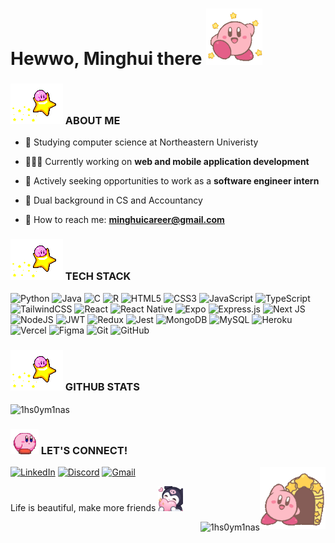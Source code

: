 <h1> Hewwo, Minghui there <img src='hi.gif' width=90 height=90 /></h1>

### <img src= 'star.gif' /> ABOUT ME
- 📖 Studying computer science at Northeastern Univeristy

- 👩🏻‍💻 Currently working on **web and mobile application development**

- 🤝 Actively seeking opportunities to work as a **software engineer intern**

- 🎨 Dual background in CS and Accountancy

- 📧 How to reach me: **minghuicareer@gmail.com**

### <img src= 'star.gif' /> TECH STACK
![Python](https://img.shields.io/badge/python-3670A0?style=for-the-badge&logo=python&logoColor=ffdd54)
![Java](https://img.shields.io/badge/java-%23ED8B00.svg?style=for-the-badge&logo=openjdk&logoColor=white)
![C](https://img.shields.io/badge/c-%2300599C.svg?style=for-the-badge&logo=c&logoColor=white)
![R](https://img.shields.io/badge/r-%23276DC3.svg?style=for-the-badge&logo=r&logoColor=white)
![HTML5](https://img.shields.io/badge/html5-%23E34F26.svg?style=for-the-badge&logo=html5&logoColor=white)
![CSS3](https://img.shields.io/badge/css3-%231572B6.svg?style=for-the-badge&logo=css3&logoColor=white)
![JavaScript](https://img.shields.io/badge/javascript-%23323330.svg?style=for-the-badge&logo=javascript&logoColor=%23F7DF1E)
![TypeScript](https://img.shields.io/badge/typescript-%23007ACC.svg?style=for-the-badge&logo=typescript&logoColor=white)
![TailwindCSS](https://img.shields.io/badge/tailwindcss-%2338B2AC.svg?style=for-the-badge&logo=tailwind-css&logoColor=white)
![React](https://img.shields.io/badge/react-%2320232a.svg?style=for-the-badge&logo=react&logoColor=%2361DAFB)
![React Native](https://img.shields.io/badge/react_native-%2320232a.svg?style=for-the-badge&logo=react&logoColor=%2361DAFB)
![Expo](https://img.shields.io/badge/expo-1C1E24?style=for-the-badge&logo=expo&logoColor=#D04A37)
![Express.js](https://img.shields.io/badge/express.js-%23404d59.svg?style=for-the-badge&logo=express&logoColor=%2361DAFB)
![Next JS](https://img.shields.io/badge/Next-black?style=for-the-badge&logo=next.js&logoColor=white)
![NodeJS](https://img.shields.io/badge/node.js-6DA55F?style=for-the-badge&logo=node.js&logoColor=white)
![JWT](https://img.shields.io/badge/JWT-black?style=for-the-badge&logo=JSON%20web%20tokens)
![Redux](https://img.shields.io/badge/redux-%23593d88.svg?style=for-the-badge&logo=redux&logoColor=white)
![Jest](https://img.shields.io/badge/-jest-%23C21325?style=for-the-badge&logo=jest&logoColor=white)
![MongoDB](https://img.shields.io/badge/MongoDB-%234ea94b.svg?style=for-the-badge&logo=mongodb&logoColor=white)
![MySQL](https://img.shields.io/badge/mysql-4479A1.svg?style=for-the-badge&logo=mysql&logoColor=white)
![Heroku](https://img.shields.io/badge/heroku-%23430098.svg?style=for-the-badge&logo=heroku&logoColor=white)
![Vercel](https://img.shields.io/badge/vercel-%23000000.svg?style=for-the-badge&logo=vercel&logoColor=white)
![Figma](https://img.shields.io/badge/figma-%23F24E1E.svg?style=for-the-badge&logo=figma&logoColor=white)
![Git](https://img.shields.io/badge/git-%23F05033.svg?style=for-the-badge&logo=git&logoColor=white)
![GitHub](https://img.shields.io/badge/github-%23121011.svg?style=for-the-badge&logo=github&logoColor=white)

### <img src= 'star.gif' /> GITHUB STATS

<!-- <p><img align="left" src="https://github-readme-stats.vercel.app/api/top-langs?username=1hs0ym1nas&show_icons=true&locale=en&layout=compact" alt="1hs0ym1nas" /></p> -->
<p><img align="center" src="https://github-readme-streak-stats.herokuapp.com/?user=1hs0ym1nas&" alt="1hs0ym1nas" /></p>
<!-- [![GitHub Streak](https://github-readme-streak-stats.herokuapp.com?user=1hs0ym1nas&theme=transparent&hide_border=true)](https://git.io/streak-stats) -->
<!-- <a href="https://git.io/streak-stats"><img src="https://github-readme-streak-stats.herokuapp.com?user=1hs0ym1nas&theme=transparent&hide_border=true"/></a> -->


###  <img src= 'walk.gif' width=45 height=40 />  LET'S CONNECT!

[![LinkedIn](https://img.shields.io/badge/-my_linkedin-%230077B5.svg?style=for-the-badge&logo=linkedin&logoColor=white)](https://www.linkedin.com/in/minghui-xu-monica/)
[![Discord](https://img.shields.io/badge/-my_Discord-%235865F2.svg?style=for-the-badge&logo=discord&logoColor=white)](discordapp.com/users/1hs0ym1nas)
[![Gmail](https://img.shields.io/badge/-Contact_via_Gmail-D14836?style=for-the-badge&logo=gmail&logoColor=white&color=df6da9)](mailto:minghuicareer@gmail.com)
<img align='right' src= 'bye.gif' width=105 height=100 />
<p> Life is beautiful, make more friends <img src= 'heartkuromi.png' width=40 height=40 /> </p>

<p align="right"> <img src="https://komarev.com/ghpvc/?username=1hs0ym1nas&label=visitors&color=f988be&style=flat" alt="1hs0ym1nas" />
</p>
